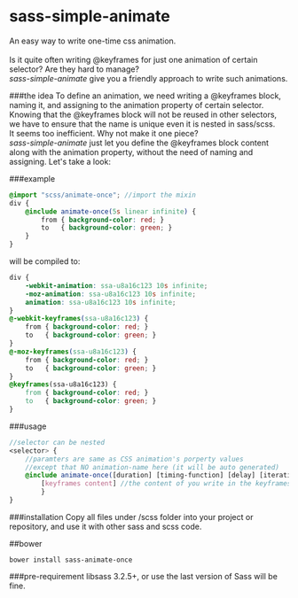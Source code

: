 # sass-simple-animate
An easy way to write one-time css animation.<br><br>
Is it quite often writing @keyframes for just one animation of certain selector?
Are they hard to manage?<br>
*sass-simple-animate* give you a friendly approach to write such animations.

###the idea
To define an animation, we need writing a @keyframes block, naming it,
and assigning to the animation property of certain selector.
Knowing that the @keyframes block will not be reused in other selectors,
we have to ensure that the name is unique even it is nested in sass/scss.<br>
It seems too inefficient. Why not make it one piece?<br>
*sass-simple-animate* just let you define the @keyframes block content along with
the animation property, without the need of naming and assigning. Let's take a look:

###example
```scss
@import "scss/animate-once"; //import the mixin
div {
    @include animate-once(5s linear infinite) {
        from { background-color: red; }
    	to   { background-color: green; }
    }
}
```
will be compiled to:
```css
div {
	-webkit-animation: ssa-u8a16c123 10s infinite;
	-moz-animation: ssa-u8a16c123 10s infinite;
	animation: ssa-u8a16c123 10s infinite;
}
@-webkit-keyframes(ssa-u8a16c123) {
	from { background-color: red; }
	to   { background-color: green; }
}
@-moz-keyframes(ssa-u8a16c123) {
	from { background-color: red; }
	to   { background-color: green; }
}
@keyframes(ssa-u8a16c123) {
	from { background-color: red; }
	to   { background-color: green; }
}
```

###usage
```scss
//selector can be nested
<selector> {
    //paramters are same as CSS animation's porperty values
    //except that NO animation-name here (it will be auto generated)
    @include animate-once([duration] [timing-function] [delay] [iteration-count] [direction] [fill-mode] [play-state]) {
        [keyframes content] //the content of you write in the keyframes
        }
}
```

###installation
Copy all files under /scss folder into your project or repository, and use it with other sass and scss code.

##bower
```
bower install sass-animate-once
```

###pre-requirement
libsass 3.2.5+, or use the last version of Sass will be fine.

